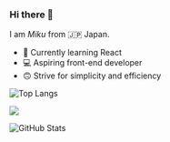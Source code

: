 ### Hi there 👋
I am _Miku_ from 🇯🇵 Japan.

- 🌱 Currently learning React
- 💻 Aspiring front-end developer
- 🙃 Strive for simplicity and efficiency

![Top Langs](https://github-readme-stats.vercel.app/api/top-langs/?username=mikufujiwara&layout=compact)
 
![](https://github-profile-summary-cards.vercel.app/api/cards/profile-details?username=mikufujiwara&theme=vue)
 
![GitHub Stats](https://github-readme-stats.vercel.app/api?username=mikufujiwara&show_icons=true)




<!--
**mikufujiwara/mikufujiwara** is a ✨ _special_ ✨ repository because its `README.md` (this file) appears on your GitHub profile.

Here are some ideas to get you started:

- 🔭 I’m currently working on ...
- 🌱 I’m currently learning ...
- 👯 I’m looking to collaborate on ...
- 🤔 I’m looking for help with ...
- 💬 Ask me about ...
- 📫 How to reach me: ...
- 😄 Pronouns: ...
- ⚡ Fun fact: ...
-->
